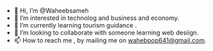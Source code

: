 - 👋 Hi, I’m @Waheebsameh
- 👀 I’m interested in technolog and business and economy.  
- 🌱 I’m currently learning tourism guidance .
- 💞️ I’m looking to collaborate with someone learning web desiign.
- 📫 How to reach me , by mailing me on wahebpop641@gmail.com.

<!---
Waheebsameh/Waheebsameh is a ✨ special ✨ repository because its `README.md` (this file) appears on your GitHub profile.
You can click the Preview link to take a look at your changes.
--->
